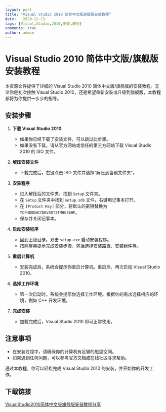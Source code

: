 ```yaml
---
layout: post
title: "Visual Studio 2010 简体中文版旗舰版安装教程"
date:   2020-12-13
tags: [Visual,Studio,2010,安装,教程]
comments: true
author: admin
---
```

# Visual Studio 2010 简体中文版/旗舰版安装教程

本资源文件提供了详细的 Visual Studio 2010 简体中文版/旗舰版的安装教程。无论你是初次接触 Visual Studio 2010，还是希望重新安装或升级到旗舰版，本教程都将为你提供一步步的指导。

## 安装步骤

1. **下载 Visual Studio 2010**
   - 如果你已经下载了安装文件，可以跳过此步骤。
   - 如果没有下载，请从官方网站或信任的第三方网站下载 Visual Studio 2010 的 ISO 文件。

2. **解压安装文件**
   - 下载完成后，右键点击 ISO 文件并选择“解压到当前文件夹”。

3. **安装程序**
   - 进入解压后的文件夹，找到 `Setup` 文件夹。
   - 在 `Setup` 文件夹中找到 `setup.sdb` 文件，右键用记事本打开。
   - 在 `[Product Key]` 部分，将默认的密钥替换为 `YCFHQ9DWCYDKV88T2TMHG7BHP`。
   - 保存并关闭记事本。

4. **启动安装程序**
   - 回到上级目录，双击 `setup.exe` 启动安装程序。
   - 按照屏幕提示完成安装步骤，包括选择安装路径、安装组件等。

5. **重启计算机**
   - 安装完成后，系统会提示你重启计算机。重启后，再次启动 Visual Studio 2010。

6. **选择工作环境**
   - 第一次启动时，系统会提示你选择工作环境。根据你的需求选择相应的环境，例如 C++ 开发环境。

7. **完成安装**
   - 加载完成后，Visual Studio 2010 即可正常使用。

## 注意事项

- 在安装过程中，请确保你的计算机有足够的磁盘空间。
- 如果遇到任何问题，可以参考官方文档或在线社区寻求帮助。

通过本教程，你可以轻松完成 Visual Studio 2010 的安装，并开始你的开发工作。

## 下载链接

[VisualStudio2010简体中文版旗舰版安装教程分享](https://pan.quark.cn/s/afbb63656051)